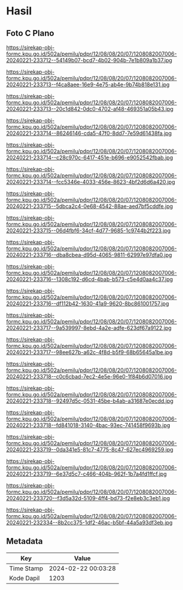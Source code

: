 # Hasil

## Foto C Plano

https://sirekap-obj-formc.kpu.go.id/502a/pemilu/pdpr/12/08/08/20/07/1208082007006-20240221-233712--54149b07-bcd7-4b02-904b-7e1b809a1b37.jpg

https://sirekap-obj-formc.kpu.go.id/502a/pemilu/pdpr/12/08/08/20/07/1208082007006-20240221-233713--f4ca8aee-16e9-4e75-ab4e-9b74b818e131.jpg

https://sirekap-obj-formc.kpu.go.id/502a/pemilu/pdpr/12/08/08/20/07/1208082007006-20240221-233713--20c1d842-0dc0-4702-af48-469351a05b43.jpg

https://sirekap-obj-formc.kpu.go.id/502a/pemilu/pdpr/12/08/08/20/07/1208082007006-20240221-233714--86246146-cda5-47f0-8dd7-7e59d61438fa.jpg

https://sirekap-obj-formc.kpu.go.id/502a/pemilu/pdpr/12/08/08/20/07/1208082007006-20240221-233714--c28c970c-6417-451e-b696-e9052542fbab.jpg

https://sirekap-obj-formc.kpu.go.id/502a/pemilu/pdpr/12/08/08/20/07/1208082007006-20240221-233714--fcc5346e-4033-456e-8623-4bf2d6d6a420.jpg

https://sirekap-obj-formc.kpu.go.id/502a/pemilu/pdpr/12/08/08/20/07/1208082007006-20240221-233715--5dbca2c4-0e68-4542-88ae-aed7bf5cddfe.jpg

https://sirekap-obj-formc.kpu.go.id/502a/pemilu/pdpr/12/08/08/20/07/1208082007006-20240221-233715--06d4fbf6-34cf-4d77-9685-1c9744b2f223.jpg

https://sirekap-obj-formc.kpu.go.id/502a/pemilu/pdpr/12/08/08/20/07/1208082007006-20240221-233716--dba8cbea-d95d-4065-9811-62997e97dfa0.jpg

https://sirekap-obj-formc.kpu.go.id/502a/pemilu/pdpr/12/08/08/20/07/1208082007006-20240221-233716--1308c192-d6cd-4bab-b573-c5e4d0aa4c37.jpg

https://sirekap-obj-formc.kpu.go.id/502a/pemilu/pdpr/12/08/08/20/07/1208082007006-20240221-233716--df112b42-1630-41a9-9620-8bc861001757.jpg

https://sirekap-obj-formc.kpu.go.id/502a/pemilu/pdpr/12/08/08/20/07/1208082007006-20240221-233717--9a539997-8ebd-4a2e-adfe-623df67a9122.jpg

https://sirekap-obj-formc.kpu.go.id/502a/pemilu/pdpr/12/08/08/20/07/1208082007006-20240221-233717--98ee627b-a62c-4f8d-b5f9-68b65645a1be.jpg

https://sirekap-obj-formc.kpu.go.id/502a/pemilu/pdpr/12/08/08/20/07/1208082007006-20240221-233718--c0c6cbad-7ec2-4e5e-96e0-1f84b6d07016.jpg

https://sirekap-obj-formc.kpu.go.id/502a/pemilu/pdpr/12/08/08/20/07/1208082007006-20240221-233718--92497d5c-0531-45be-b4ab-a31687e0ecdd.jpg

https://sirekap-obj-formc.kpu.go.id/502a/pemilu/pdpr/12/08/08/20/07/1208082007006-20240221-233718--fd841018-3140-4bac-93ec-741458f9693b.jpg

https://sirekap-obj-formc.kpu.go.id/502a/pemilu/pdpr/12/08/08/20/07/1208082007006-20240221-233719--0da341e5-81c7-4775-8c47-627ec4969259.jpg

https://sirekap-obj-formc.kpu.go.id/502a/pemilu/pdpr/12/08/08/20/07/1208082007006-20240221-233719--6e37d5c7-c466-404b-962f-1b7a4fd1ffcf.jpg

https://sirekap-obj-formc.kpu.go.id/502a/pemilu/pdpr/12/08/08/20/07/1208082007006-20240221-233720--f3d5a32d-5109-4ff4-bd73-f2e8eb3c3eb1.jpg

https://sirekap-obj-formc.kpu.go.id/502a/pemilu/pdpr/12/08/08/20/07/1208082007006-20240221-232334--8b2cc375-1df2-46ac-b5bf-44a5a93df3eb.jpg


## Metadata

| Key        | Value               |
| ---------- | ------------------- |
| Time Stamp | 2024-02-22 00:03:28 |
| Kode Dapil | 1203                |



